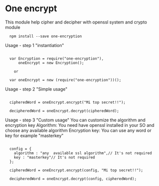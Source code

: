 # One encrypt

This module help cipher and decipher with openssl system and crypto module

```shell
  npm install --save one-encryption
```
Usage - step 1 "instantiation"

```shell

  var Encryption = require("one-encryption"),
      oneEncrypt = new Encryption();

    or

  var oneEncrypt = new (require("one-encryption"))();

```

Usage - step 2 "Simple usage"

```shell

  cipheredWord = oneEncrypt.encrypt("Mi top secret!!");

  decipheredWord = oneEncrypt.decrypt(cipheredWord);

```

Usage - step 3 "Custom usage"
You can customize the algorithm and encryption key
  Algorithm: You need have openssl installed in your SO and choose any available algorithm
  Encryption key: You can use any word or key for example "masterkey"

```shell

  config = {
    algorithm : "any  available ssl algorithm",// It's not required
    key : "masterkey"// It's not required
  };

  cipheredWord = oneEncrypt.encrypt(config, "Mi top secret!!");

  decipheredWord = oneEncrypt.decrypt(config, cipheredWord);

```
